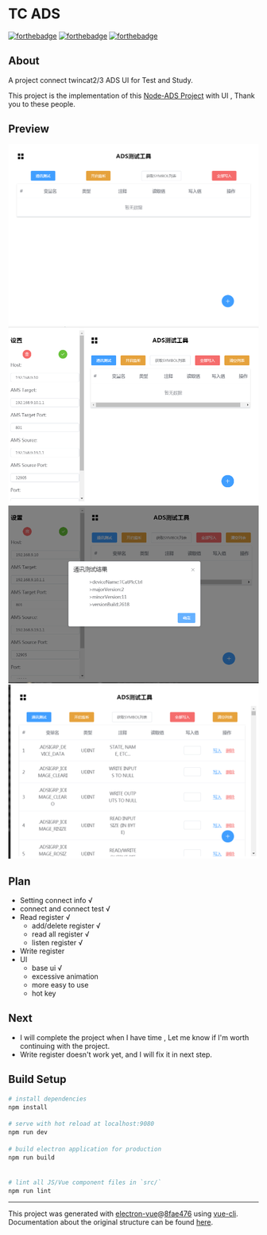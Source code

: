 # TC ADS

[![forthebadge](https://forthebadge.com/images/badges/uses-js.svg)](https://forthebadge.com)
[![forthebadge](https://forthebadge.com/images/badges/powered-by-electricity.svg)](https://forthebadge.com)
[![forthebadge](https://forthebadge.com/images/badges/made-with-vue.svg)](https://forthebadge.com)

## About 
A project connect twincat2/3 ADS UI for Test and Study. 

This project is the implementation of this [Node-ADS Project](https://github.com/roccomuso/node-ads) with UI , Thank you to these people.

## Preview
![preview](static/preview.png)
![preview](static/preview1.png)
![preview](static/preview2.png)
![preview](static/preview3.png)
## Plan
- Setting connect info √
- connect and connect test √
- Read register √
  - add/delete register √
  - read all register √
  - listen register √
- Write register 
- UI 
    - base ui √
    - excessive animation
    - more easy to use 
    - hot key

## Next
- I will complete the project when I have time , Let me know if I'm worth continuing with the project.
- Write register doesn't work yet, and I will fix it in next step.
## Build Setup

``` bash
# install dependencies
npm install

# serve with hot reload at localhost:9080
npm run dev

# build electron application for production
npm run build


# lint all JS/Vue component files in `src/`
npm run lint

```

---

This project was generated with [electron-vue](https://github.com/SimulatedGREG/electron-vue)@[8fae476](https://github.com/SimulatedGREG/electron-vue/tree/8fae4763e9d225d3691b627e83b9e09b56f6c935) using [vue-cli](https://github.com/vuejs/vue-cli). Documentation about the original structure can be found [here](https://simulatedgreg.gitbooks.io/electron-vue/content/index.html).
